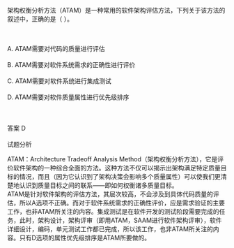<div class="detail lh2"><p>
架构权衡分析方法（ATAM）是一种常用的软件架构评估方法，下列关于该方法的叙述中，正确的是（  ）。</p><br/><br/>A. ATAM需要对代码的质量进行评估<br/><br/>B. ATAM需要对软件系统需求的正确性进行评价<br/><br/>C. ATAM需要对软件系统进行集成测试<br/><br/>D. ATAM需要对软件质量属性进行优先级排序<br/><br/><br/><br/>答案 D<br/><br/>试题分析<br/><p></p><p>
ATAM：Architecture Tradeoff Analysis Method（架构权衡分析方法），它是评价软件架构的一种综合全面的方法。这种方法不仅可以揭示出架构满足特定质量目标的情况，而且（因为它认识到了架构决策会影响多个质量属性）可以使我们更清楚地认识到质量目标之间的联系——即如何权衡诸多质量目标。<br/>
ATAM是针对软件架构的评估方法，其层次较高，不会涉及到具体代码质量的评估，所以A选项不正确。而对于软件系统需求的正确性评价，应是需求验证的主要工作，也非ATAM所关注的内容。集成测试是在软件开发的测试阶段需要完成的任务，此时，架构设计，架构评审（即用ATAM，SAAM进行软件架构评审），软件详细设计，编码，单元测试工作都已完成，所以该工作，也非ATAM所关注的内容。只有D选项的属性优先级排序是ATAM所要做的。</p></div>